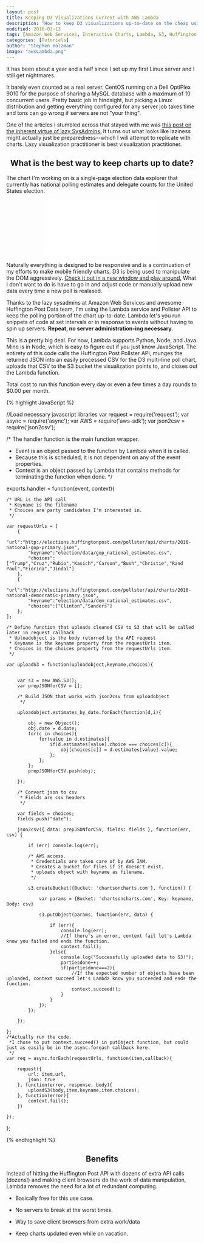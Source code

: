 ```yaml
---
layout: post
title: Keeping D3 Visualizations Current with AWS Lambda
description: "How to keep D3 visualizations up-to-date on the cheap using AWS Lambda, S3 Static Sites, and Public APIs"
modified: 2016-03-13
tags: [Amazon Web Services, Interactive Charts, Lambda, S3, Huffington Post Pollster]
categories: [Tutorials]
author: "Stephen Holzman"
image: "awsLambda.png"
---
```

It has been about a year and a half since I set up my first Linux server and I still get nightmares.

It barely even counted as a real server. CentOS running on a Dell OptiPlex 9010 for the purpose of sharing a MySQL database with a maximum of 10 concurrent users. Pretty basic job in hindsight, but picking a Linux distribution and getting everything configured for any server job takes time and tons can go wrong if servers are not "your thing". 

One of the articles I stumbled across that stayed with me was <a href="http://www.thegeekstuff.com/2011/07/lazy-sysadmin/"  target = "_blank">this post on the inherent virtue of lazy SysAdmins.</a> It turns out what looks like laziness might actually just be preparedness--which I will attempt to replicate with charts. Lazy visualization practitioner is best visualization practitioner.

<center><h2>What is the best way to keep charts up to date?</h2></center>

The chart I'm working on is a single-page election data explorer that currently has national polling estimates and delegate counts for the United States election.

<div class="interactive" align="center">
<iframe src="/election/" frameborder="0"> </iframe>
</div>

Naturally everything is designed to be responsive and is a continuation of my efforts to make mobile friendly charts. D3 is being used to manipulate the DOM aggressively. <a href="/election/" target="_blank">Check it out in a new window and play around.</a> What I don't want to do is have to go in and adjust code or manually upload new data every time a new poll is realased.

Thanks to the lazy sysadmins at Amazon Web Services and awesome Huffington Post Data team, I'm using the Lambda service and Pollster API to keep the polling portion of the chart up-to-date. Lambda let's you run snippets of code at set intervals or in response to events without having to spin up servers. **Repeat, no server administration-ing necessary**.

This is a pretty big deal. For now, Lambda supports Python, Node, and Java. Mine is in Node, which is easy to figure out if you just know JavaScript. The entirety of this code calls the Huffington Post Pollster API, munges the returned JSON into an easily processed CSV for the D3 multi-line poll chart, uploads that CSV to the S3 bucket the visualization points to, and closes out the Lambda function.

Total cost to run this function every day or even a few times a day rounds to $0.00 per month.

{% highlight JavaScript %}

//Load necessary javascript libraries
var request = require('request');
var async = require('async');
var AWS = require('aws-sdk');
var json2csv = require('json2csv');

/* The handler function is the main function wrapper.
 * Event is an object passed to the function by Lambda when it is called.
 * Because this is scheduled, it is not dependent on any of the event properties.
 * Context is an object passed by Lambda that contains methods for terminating the function when done.
 */

exports.handler = function(event, context){

    /* URL is the API call
     * Keyname is the filename
     * Choices are party candidates I'm interested in.
     */

    var requestUrls = [
        {
            "url":"http://elections.huffingtonpost.com/pollster/api/charts/2016-national-gop-primary.json",
            "keyname":"election/data/gop_national_estimates.csv",
            "choices":["Trump","Cruz","Rubio","Kasich","Carson","Bush","Christie","Rand Paul","Fiorina","Jindal"]
        },
        {
            "url":"http://elections.huffingtonpost.com/pollster/api/charts/2016-national-democratic-primary.json",
            "keyname":"election/data/dem_national_estimates.csv",
            "choices":["Clinton","Sanders"]
        };
    ];

    /* Define function that uploads cleaned CSV to S3 that will be called later in request callback
     * Uploadobject is the body returned by the API request
     * Keyname is the keyname property from the requestUrls item.
     * Choices is the choices property from the requestUrls item.
     */

    var uploadS3 = function(uploadobject,keyname,choices){


        var s3 = new AWS.S3();
        var prepJSONforCSV = [];

        /* Build JSON that works with json2csv from uploadobject
         */

        uploadobject.estimates_by_date.forEach(function(d,i){

            obj = new Object();
            obj.date = d.date;
            for(c in choices){
                for(value in d.estimates){
                    if(d.estimates[value].choice === choices[c]){
                        obj[choices[c]] = d.estimates[value].value;
                    };       
                };             
            };
            prepJSONforCSV.push(obj);

        });

        /* Convert json to csv
         * Fields are csv headers
         */

        var fields = choices;
        fields.push("date");

        json2csv({ data: prepJSONforCSV, fields: fields }, function(err, csv) {

            if (err) console.log(err);

            /* AWS access.
             * Credentials are taken care of by AWS IAM.
             * Creates a bucket for files if it doesn't exist.
             * uploads object with keyname as filename.
             */

            s3.createBucket({Bucket: 'chartsoncharts.com'}, function() {

                var params = {Bucket: 'chartsoncharts.com', Key: keyname, Body: csv}

                s3.putObject(params, function(err, data) {

                    if (err){
                        console.log(err);
                        //If there's an error, context fail let's Lambda know you failed and ends the function.
                        context.fail();
                    }else{
                        console.log("Successfully uploaded data to S3!");
                        partiesdone++;
                        if(partiesdone===2){
                            //If the expected number of objects have been uploaded, context succeed let's Lambda know you succeeded and ends the function.
                            context.succeed(); 
                        }       
                    }
                });
            });

        });

    };
    /*Actually run the code.
     *I chose to put context.succeed() in putObject function, but could just as easily be in the async.foreach callback here.
     */
    var req = async.forEach(requestUrls, function(item,callback){
        
        request({
            url: item.url,
            json: true
        }, function(error, response, body){
            uploadS3(body,item.keyname,item.choices);
        }, function(error){
            context.fail();
        })

    });

};

{% endhighlight %}

<center><h2> Benefits </h2></center>

Instead of hitting the Huffington Post API with dozens of extra API calls (dozens!) and making client browsers do the work of data manipulation, Lambda removes the need for a lot of redundant computing.

* Basically free for this use case.

* No servers to break at the worst times.

* Way to save client browsers from extra work/data 

* Keep charts updated even while on vacation.








